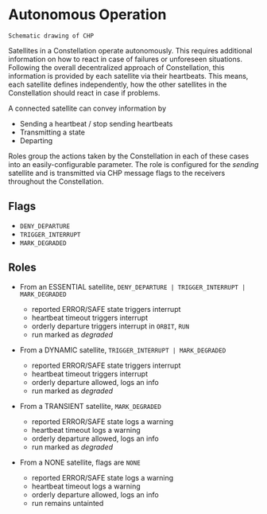 # Autonomous Operation

```{figure} CHP.svg
Schematic drawing of CHP
```

Satellites in a Constellation operate autonomously. This requires additional information on how to react in case of
failures or unforeseen situations. Following the overall decentralized approach of Constellation, this information is
provided by each satellite via their heartbeats. This means, each satellite defines independently, how the other satellites
in the Constellation should react in case if problems.

A connected satellite can convey information by

* Sending a heartbeat / stop sending heartbeats
* Transmitting a state
* Departing

Roles group the actions taken by the Constellation in each of these cases into an easily-configurable parameter. The role
is configured for the *sending* satellite and is transmitted via CHP message flags to the receivers throughout the
Constellation.

## Flags

* `DENY_DEPARTURE`
* `TRIGGER_INTERRUPT`
* `MARK_DEGRADED`

## Roles

* From an ESSENTIAL satellite, `DENY_DEPARTURE | TRIGGER_INTERRUPT | MARK_DEGRADED`
  * reported ERROR/SAFE state triggers interrupt
  * heartbeat timeout triggers interrupt
  * orderly departure triggers interrupt in `ORBIT`, `RUN`
  * run marked as *degraded*

* From a DYNAMIC satellite, `TRIGGER_INTERRUPT | MARK_DEGRADED`
  * reported ERROR/SAFE state triggers interrupt
  * heartbeat timeout triggers interrupt
  * orderly departure allowed, logs an info
  * run marked as *degraded*

* From a TRANSIENT satellite, `MARK_DEGRADED`
  * reported ERROR/SAFE state logs a warning
  * heartbeat timeout logs a warning
  * orderly departure allowed, logs an info
  * run marked as *degraded*

* From a NONE satellite, flags are `NONE`
  * reported ERROR/SAFE state logs a warning
  * heartbeat timeout logs a warning
  * orderly departure allowed, logs an info
  * run remains untainted
